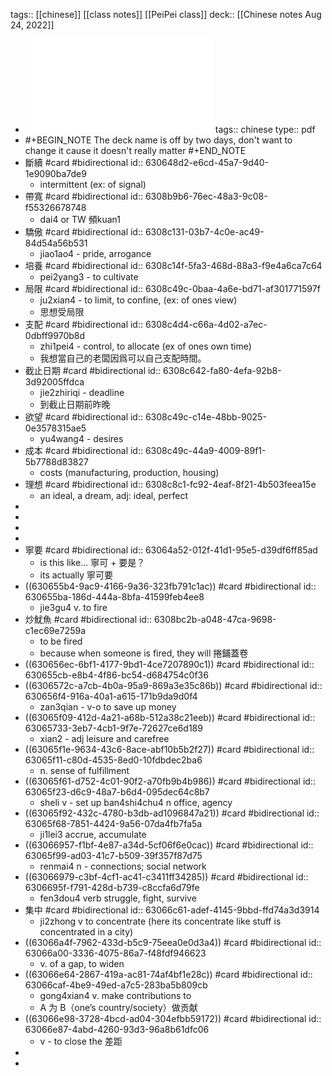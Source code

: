 tags:: [[chinese]] [[class notes]] [[PeiPei class]] 
deck:: [[Chinese notes Aug 24, 2022]]

- ![宁要大城一张床，不要小城一套房.pdf](../assets/宁要大城一张床，不要小城一套房_1661356213341_0.pdf)
  tags:: chinese
  type:: pdf
- #+BEGIN_NOTE
  The deck name is off by two days, don't want to change it cause it doesn't really matter
  #+END_NOTE
- 斷續 #card #bidirectional
  id:: 630648d2-e6cd-45a7-9d40-1e9090ba7de9
	- intermittent (ex: of signal)
- 帶寬 #card #bidirectional
  id:: 6308b9b6-76ec-48a3-9c08-f55326678748
	- dai4 or TW 頻kuan1
- 驕傲 #card #bidirectional
  id:: 6308c131-03b7-4c0e-ac49-84d54a56b531
	- jiao1ao4 - pride, arrogance
- 培養 #card #bidirectional
  id:: 6308c14f-5fa3-468d-88a3-f9e4a6ca7c64
	- pei2yang3 - to cultivate
- 局限 #card #bidirectional
  id:: 6308c49c-0baa-4a6e-bd71-af301771597f
	- ju2xian4 - to limit, to confine, (ex: of ones view)
	- 思想受局限
- 支配 #card #bidirectional
  id:: 6308c4d4-c66a-4d02-a7ec-0dbff9970b8d
	- zhi1pei4 - control, to allocate (ex of ones own time)
	- 我想當自己的老闆因爲可以自己支配時間。
- 截止日期 #card #bidirectional
  id:: 6308c642-fa80-4efa-92b8-3d92005ffdca
	- jie2zhiriqi - deadline
	- 到截止日期前昨晚
- 欲望 #card #bidirectional
  id:: 6308c49c-c14e-48bb-9025-0e3578315ae5
	- yu4wang4 - desires
- 成本 #card #bidirectional
  id:: 6308c49c-44a9-4009-89f1-5b7788d83827
	- costs (manufacturing, production, housing)
- 理想 #card #bidirectional
  id:: 6308c8c1-fc92-4eaf-8f21-4b503feea15e
	- an ideal, a dream, adj: ideal, perfect
-
-
-
-
- 寧要 #card #bidirectional
  id:: 63064a52-012f-41d1-95e5-d39df6ff85ad
	- is this like... 寧可 + 要是？
	- its actually 寧可要
- ((630655b4-9ac9-4166-9a36-323fb791c1ac)) #card #bidirectional
  id:: 630655ba-186d-444a-8bfa-41599feb4ee8
	- jie3gu4 v. to fire
- 炒魷魚 #card #bidirectional
  id:: 6308bc2b-a048-47ca-9698-c1ec69e7259a
	- to be fired
	- because when someone is fired, they will 捲鋪蓋卷
- ((630656ec-6bf1-4177-9bd1-4ce7207890c1)) #card #bidirectional
  id:: 630655cb-e8b4-4f86-bc54-d684754c0f36
- ((6306572c-a7cb-4b0a-95a9-869a3e35c86b)) #card #bidirectional
  id:: 630656f4-916a-40a1-a615-171b9da9d0f4
	- zan3qian - v-o to save up money
- ((63065f09-412d-4a21-a68b-512a38c21eeb)) #card #bidirectional
  id:: 63065733-3eb7-4cb1-9f7e-72627ce6d189
	- xian2 - adj leisure and carefree
- ((63065f1e-9634-43c6-8ace-abf10b5b2f27)) #card #bidirectional
  id:: 63065f11-c80d-4535-8ed0-10fdbdec2ba6
	- n. sense of fulfillment
- ((63065f61-d752-4c01-90f2-a70fb9b4b986)) #card #bidirectional
  id:: 63065f23-d6c9-48a7-b6d4-095dec64c8b7
	- sheli v - set up
	  ban4shi4chu4 n office, agency
- ((63065f92-432c-4780-b3db-ad1096847a21)) #card #bidirectional
  id:: 63065f68-7851-4424-9a56-07da4fb7fa5a
	- ji1lei3 accrue, accumulate
- ((63066957-f1bf-4e87-a34d-5cf06f6e0cac)) #card #bidirectional
  id:: 63065f99-ad03-41c7-b509-39f357f87d75
	- renmai4 n - connections; social network
- ((63066979-c3bf-4cf1-ac41-c3411ff34285)) #card #bidirectional
  id:: 6306695f-f791-428d-b739-c8ccfa6d79fe
	- fen3dou4 verb struggle, fight, survive
- 集中 #card #bidirectional
  id:: 63066c61-adef-4145-9bbd-ffd74a3d3914
	- ji2zhong v to concentrate (here its concentrate like stuff is concentrated in a city)
- ((63066a4f-7962-433d-b5c9-75eea0e0d3a4)) #card #bidirectional
  id:: 63066a00-3336-4075-86a7-f48fdf946623
	- v. of a gap, to widen
- ((63066e64-2867-419a-ac81-74af4bf1e28c)) #card #bidirectional
  id:: 63066caf-4be9-49ed-a7c5-283ba5b809cb
	- gong4xian4 v. make contributions to
	- A 为 B（one’s country/society）做贡献
- ((63066e98-3728-4bcd-ad04-304efbb59172)) #card #bidirectional
  id:: 63066e87-4abd-4260-93d3-96a8b61dfc06
	- v - to close the 差距
-
-